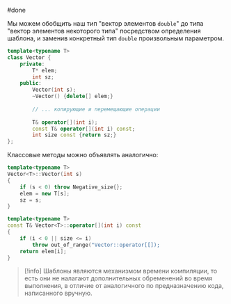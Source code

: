 #done 

Мы можем обобщить наш тип "вектор элементов `double`" до типа "вектор элементов некоторого типа" посредством определения шаблона, и заменив конкретный тип `double` произвольным параметром.

```cpp
template<typename T>
class Vector {
	private:
		T* elem;
		int sz;
	public:
		Vector(int s);
		~Vector() {delete[] elem;}
	
		// ... копирующие и перемещающие операции
		
		T& operator[](int i);
		const T& operator[](int i) const;
		int size const {return sz;}
};

```

Классовые методы можно объявлять аналогично:

```cpp
template<typename T>
Vector<T>::Vector(int s)
{
	if (s < 0) throw Negative_size{};
	elem = new T[s];
	sz = s;
}

template<typename T>
const T& Vector<T>::operator[](int i) const
{
	if (i < 0 || size <= i)
		throw out_of_range("Vector::operator[[]);
	return elem[i];
}
```

> [!info]
> Шаблоны являются механизмом времени компиляции, то есть они не налагают дополнительных обременений во время выполнения, в отличие от аналогичного по предназначению кода, написанного вручную.


